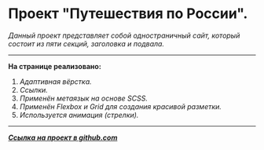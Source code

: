﻿# **Проект "Путешествия по России".**



  *Данный проект представляет собой одностраничный сайт, который состоит из пяти секций, заголовка и подвала.*
  ___

**На странице реализовано:**

1. *Адаптивная вёрстка.*
2. *Ссылки.*
3. *Применён метаязык на основе SCSS.*
4. *Применён Flexbox и Grid для создания красивой разметки.*
5. *Используется анимация (стрелки).*

___

***[Ссылка на проект в github.com](https://vladled2021.github.io/russian-travel/)***
